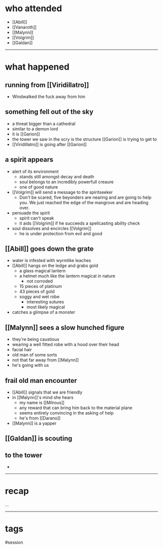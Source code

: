 # who attended

- [[Abill]]
- [[Vanaroth]]
- [[Malynn]]
- [[Volgrim]]
- [[Galdan]]

---
# what happened

## running from [[Viridillatro]]
- Windwalked the fuck away from him

## something fell out of the sky
- a threat bigger than a cathedral
- similar to a demon lord
- it is [[Garion]]
- the tower we saw in the scry is the structure [[Garion]] is trying to get to
- [[Viridillatro]] is going after [[Garion]]

## a spirit appears
- alert of its environment
	- stands still amongst decay and death 
	- soul belongs to an incredibly powerfull creaure
	- one of good nature
- [[Volgrim]] will send a message to the spiritseeker
	- Don't be scared, five beyonders are nearing and are going to help you. We just reached the edge of the mangrove and are heading over.
- persuade the spirit
	- spirit can't speak
	- it aids [[Volgrim]] if he succeeds a spellcasting ability check
- soul dissolves and encircles [[Volgrim]]
	- he is under protection from evil and good

## [[Abill]] goes down the grate
- water is infested with wyrmlike leaches
- [[Abill]] hangs on the ledge and grabs gold
	- a glass magical lantern
	- a helmet much like the lantern magical in nature
		- not corroded
	- 15 pieces of platinum
	- 43 pieces of gold
	- soggy and wet robe
		- interesting sutures
		- most likely magical
- catches a glimpse of a monster

## [[Malynn]] sees a slow hunched figure
- they're being caustious
- wearing a well fitted robe with a hood over their head
- facial hair
- old man of some sorts
- not that far away from [[Malynn]]
- he's going with us

## frail old man encounter
- [[Abill]] signals that we are friendly
- in [[Malynn]]'s mind she hears
	- my name is [[Milrous]]
	- any reward that can bring him back to the material plane
	- seems entirely convincing in the asking of help
	- he's from [[Darano]]
- [[Malynn]] is a yapper

## [[Galdan]] is scouting

## to the tower
- 

---
# recap

...

---
# tags

#session